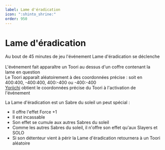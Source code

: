 ```yaml
---
label: Lame d'éradication
icon: ":shinto_shrine:"
order: 950
---
```


# Lame d'éradication

Au bout de 45 minutes de jeu l'événement Lame d'éradication se déclenche <br>
<br>
L'événement fait apparaître un Toori au dessus d'un coffre contenant la lame en question <br>
Le Toori apparaît aléatoirement à des coordonnées précise : soit en 400:400, -400:400, 400:-400 ou -400:-400 <br>
[Yoriichi](../roles/solo/yoriichi) obtient le coordonnées précise du Toori à l'activation de l'événement

La Lame d'éradication est un Sabre du soleil un peut spécial :
- Il offre l'effet Force +1
- Il est incassable
- Son effet se cumule aux autres Sabres du soleil
- Comme les autres Sabres du soleil, il n'offre son effet qu'aux Slayers et SOLO
- Si son détenteur vient à périr la Lame d'éradication retournera à un Toori aléatoire
